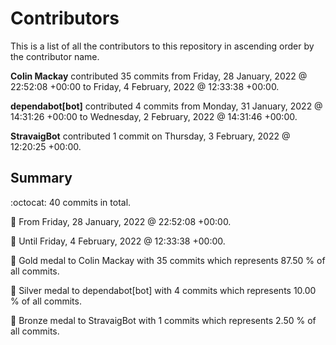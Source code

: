 # Contributors

This is a list of all the contributors to this repository in ascending order by the contributor name.

**Colin Mackay** contributed 35 commits from Friday, 28 January, 2022 @ 22:52:08 +00:00 to Friday, 4 February, 2022 @ 12:33:38 +00:00.

**dependabot[bot]** contributed 4 commits from Monday, 31 January, 2022 @ 14:31:26 +00:00 to Wednesday, 2 February, 2022 @ 14:31:46 +00:00.

**StravaigBot** contributed 1 commit on Thursday, 3 February, 2022 @ 12:20:25 +00:00.

## Summary

:octocat: 40 commits in total.

:date: From Friday, 28 January, 2022 @ 22:52:08 +00:00.

:date: Until Friday, 4 February, 2022 @ 12:33:38 +00:00.

:1st_place_medal: Gold medal to Colin Mackay with 35 commits which represents 87.50 % of all commits.

:2nd_place_medal: Silver medal to dependabot[bot] with 4 commits which represents 10.00 % of all commits.

:3rd_place_medal: Bronze medal to StravaigBot with 1 commits which represents 2.50 % of all commits.

